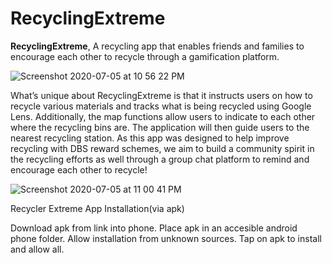# RecyclingExtreme

****RecyclingExtreme****, A recycling app that enables friends and families to encourage each other to recycle through a gamification platform.

![Screenshot 2020-07-05 at 10 56 22 PM](https://user-images.githubusercontent.com/40415452/86535437-f17c6780-bf12-11ea-99bc-4c49ef1f413c.png)

What’s unique about RecyclingExtreme is that it instructs users on how to recycle various materials and tracks what is being recycled using Google Lens. Additionally, the map functions allow users to indicate to each other where the recycling bins are. The application will  then guide users to the nearest recycling station. As this app was designed to help improve recycling with DBS reward schemes, we aim to build a community spirit in the recycling efforts as well through a group chat platform to remind and encourage each other to recycle!  


![Screenshot 2020-07-05 at 11 00 41 PM](https://user-images.githubusercontent.com/40415452/86535503-6059c080-bf13-11ea-8c76-b4b087d8075f.png)

Recycler Extreme App Installation(via apk)

Download apk from link into phone.
Place apk in an accesible android phone folder.
Allow installation from unknown sources.
Tap on apk to install and allow all.






